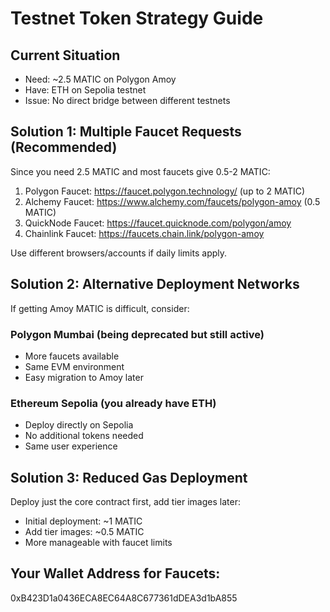 # Testnet Token Strategy Guide

## Current Situation
- Need: ~2.5 MATIC on Polygon Amoy 
- Have: ETH on Sepolia testnet
- Issue: No direct bridge between different testnets

## Solution 1: Multiple Faucet Requests (Recommended)
Since you need 2.5 MATIC and most faucets give 0.5-2 MATIC:

1. Polygon Faucet: https://faucet.polygon.technology/ (up to 2 MATIC)
2. Alchemy Faucet: https://www.alchemy.com/faucets/polygon-amoy (0.5 MATIC)  
3. QuickNode Faucet: https://faucet.quicknode.com/polygon/amoy
4. Chainlink Faucet: https://faucets.chain.link/polygon-amoy

Use different browsers/accounts if daily limits apply.

## Solution 2: Alternative Deployment Networks
If getting Amoy MATIC is difficult, consider:

### Polygon Mumbai (being deprecated but still active)
- More faucets available
- Same EVM environment  
- Easy migration to Amoy later

### Ethereum Sepolia (you already have ETH)
- Deploy directly on Sepolia
- No additional tokens needed
- Same user experience

## Solution 3: Reduced Gas Deployment
Deploy just the core contract first, add tier images later:
- Initial deployment: ~1 MATIC
- Add tier images: ~0.5 MATIC  
- More manageable with faucet limits

## Your Wallet Address for Faucets:
0xB423D1a0436ECA8EC64A8C677361dDEA3d1bA855
